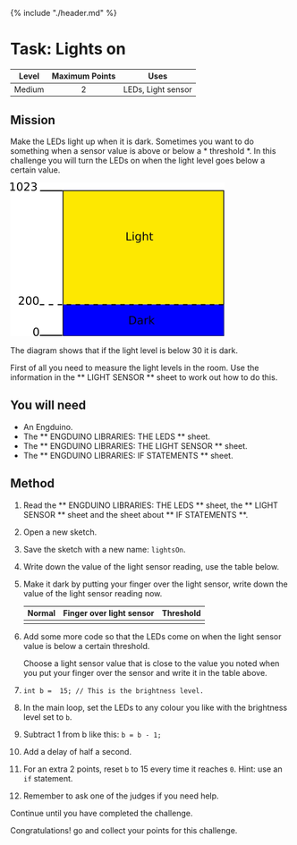 {% include "./header.md" %}

# Task: Lights on 

| Level| Maximum Points | Uses |
| ------ |:------:|------|
| Medium | 2 | LEDs, Light sensor |

## Mission
Make the LEDs light up  when it is dark.  Sometimes you want to do something when a sensor value is above or below a * threshold *. In this challenge you will turn the LEDs on when the light level goes below a certain value. 

<img src="threshold.jpg" height="275px" title="Threshold">

The diagram shows that if the light level is below 30 it is dark.

First of all you need to measure the light levels in the room. Use the information in the ** LIGHT SENSOR ** sheet to work out how to do this.

## You will need
* An Engduino.
* The ** ENGDUINO LIBRARIES: THE LEDS ** sheet.
* The ** ENGDUINO LIBRARIES: THE LIGHT SENSOR ** sheet.
* The ** ENGDUINO LIBRARIES: IF STATEMENTS ** sheet.

## Method
1. Read the ** ENGDUINO LIBRARIES: THE LEDS ** sheet,  the ** LIGHT SENSOR ** sheet and the sheet about ** IF STATEMENTS **.
3. Open a new sketch.
4. Save the sketch with a new name: ```lightsOn```.
6. Write down the value of the light sensor reading, use the table below.
7. Make it dark by putting your finger over the light sensor, write down the value of the light sensor reading now.


	| Normal | Finger over light sensor| Threshold |
	| ------ |------|------|
	| | | | 

7. Add some more code so that the LEDs come on when the light sensor value is below a certain threshold. 

	Choose a light sensor value that is close to  the value you noted when you put your finger over the sensor and write it in the table above. 

8. 
	```
	int b =  15; // This is the brightness level.

	```
6. In the main loop, set the LEDs to any colour you like with the brightness level set to ```b```.
7. Subtract 1 from b like this:
	```b = b - 1;```
8. Add a delay of half a second. 
9. For an extra 2 points, reset ```b``` to 15 every time it reaches ```0```. Hint: use an ```if``` statement. 
10. Remember to ask one of the judges if you need help.



Continue until you have completed the challenge.



Congratulations! go and collect your points for this challenge.

<!---
{% include "./rae.md" %}
-->
